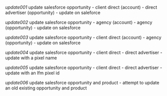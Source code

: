*update001* update salesforce opportunity - client direct (account) - direct advertiser (opportunity) - update on saleforce

*update002* update salesforce opportunity - agency (account) - agency (opportunity) - update on salesforce

*update003* update salesforce opportunity - client direct (account) - agency (opportunity) - update on salesforce

*update004* update salesforce opportunity - client direct - direct advertiser - update with a pixel name

*update005* update salesforce opportunity - client direct - direct advertiser - update with an lfm pixel id

*update006* update salesforce opportunity and product - attempt to update an old existing opportunity and product
